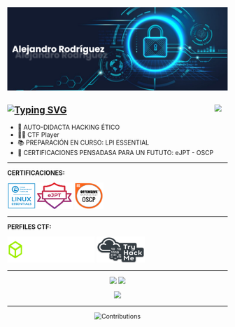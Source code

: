 <!--<img align='left' src="https://media.giphy.com/media/hvRJCLFzcasrR4ia7z/giphy.gif" width="50" >-->
<img src="https://github.com/ARMoreno99/ARMoreno99/blob/main/banner.png" >

  [![Typing SVG](https://readme-typing-svg.herokuapp.com?color=1BF700&width=700&lines=%F0%9F%91%8B%C2%A1BIENVENIDO+A+MI+GITHUB!;+GITHUB+DEDICADO+AL+HACKING!;ENCONTRARAS+DIFERENTES+RECURSOS+SOBRE+HACKING)](https://git.io/typing-svg)
  <img align='right' src='https://github.com/Rishit-dagli/Rishit-dagli/blob/master/images/octocat-anime.gif' width='30'>
----------------------------------------------

<p align = "left">
 
 - 📕 AUTO-DIDACTA HACKING ÉTICO
 - 👨‍💻 CTF Player
 - 📚 PREPARACIÓN EN CURSO: LPI ESSENTIAL
 - 📑 CERTIFICACIONES PENSADASA PARA UN FUTUTO: eJPT - OSCP
</p>

----------------------------------------------

<p>
  <b>CERTIFICACIONES:</b>
  <p align = "left">
    <img src="https://github.com/ARMoreno99/ARMoreno99/blob/main/LinuxEssentials-Large_0.png" width="65px" height="60px" /><img  src="https://github.com/ARMoreno99/ARMoreno99/blob/main/eJPT.png" width="85px" height="60px" /> <img src="https://github.com/ARMoreno99/ARMoreno99/blob/main/oscp-acclaim.png" width="65px" height="60px" />
</p> 

----------------------------------------------
  
  <b> PERFILES CTF: </b>
  
 <a href="https://app.hackthebox.com/users/386047" target="_blank"><img src="https://github.com/ARMoreno99/ARMoreno99/blob/main/logo600.png" width="200px" height="60" target="_blank"></a>
 <a href="https://tryhackme.com/p/ErMechas01" target="_blank"><img src="https://github.com/ARMoreno99/ARMoreno99/blob/main/4052225_f0a66854-a68c-4474-9cb7-7b5e272c4469_250x250%402x.png" width="110px" height="60" target="_blank"></a>
  

  
 ----------------------------------------------
  
<p align = "center">
   <a href="https://www.linkedin.com/in/alerodriguezm99" target="_blank"><img src="https://img.shields.io/badge/-LinkedIn-%230077B5?style=for-the-badge&logo=linkedin&logoColor=white" target="_blank"></a> 
   <a href="https://alerodriguezm99.gitbook.io/blog-hacking/" target="_blank"><img src="https://img.shields.io/badge/-gitbook-%230077B5?style=for-the-badge&logo=gitbook&logoColor=white" target="_blank"></a>
</p>
<p align = "center">
    <img src="https://img.shields.io/badge/Ask%20me-anything-1abc9c.svg" />
</p>

----------------------------------------------

<p align = "center">
  <img src="https://raw.githubusercontent.com/nilfalse/nilfalse/master/contributions.gif" alt="Contributions" width="800px" height="112px" />
</p>

